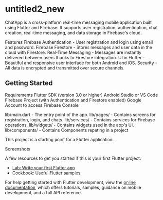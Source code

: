# untitled2_new
ChatApp is a cross-platform real-time messaging mobile application built using Flutter and Firebase. It supports user registration, authentication, chat creation, real-time messaging, and data storage in Firebase's cloud.

Features
Firebase Authentication - User registration and login using email and password.
Firebase Firestore - Stores messages and user data in the cloud with Firestore.
Real-Time Messaging - Messages are instantly delivered between users thanks to Firestore integration.
UI in Flutter - Beautiful and responsive user interface for both Android and iOS.
Security - All data is encrypted and transmitted over secure channels.

## Getting Started

Requirements
Flutter SDK (version 3.0 or higher)
Android Studio or VS Code
Firebase Project (with Authentication and Firestore enabled)
Google Account to access Firebase Console

lib/main.dart - The entry point of the app.
lib/pages/ - Contains screens for registration, login, and chats.
lib/services/ - Contains services for Firebase operations.
lib/widgets/ - Contains widgets used in the app's UI.
lib/components/ - Contains Components repeting in a project

This project is a starting point for a Flutter application.

Screenshots


A few resources to get you started if this is your first Flutter project:

- [Lab: Write your first Flutter app](https://docs.flutter.dev/get-started/codelab)
- [Cookbook: Useful Flutter samples](https://docs.flutter.dev/cookbook)

For help getting started with Flutter development, view the
[online documentation](https://docs.flutter.dev/), which offers tutorials,
samples, guidance on mobile development, and a full API reference.
